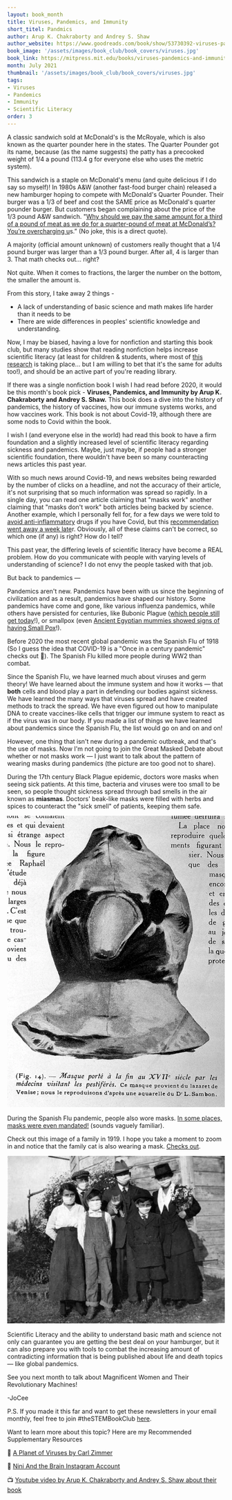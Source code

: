 ```yaml
---
layout: book_month
title: Viruses, Pandemics, and Immunity
short_titel: Pandmics
author: Arup K. Chakraborty and Andrey S. Shaw
author_website: https://www.goodreads.com/book/show/53730392-viruses-pandemics-and-immunity
book_image: '/assets/images/book_club/book_covers/viruses.jpg'
book_link: https://mitpress.mit.edu/books/viruses-pandemics-and-immunity
month: July 2021
thumbnail: '/assets/images/book_club/book_covers/viruses.jpg'
tags:
- Viruses
- Pandemics
- Immunity
- Scientific Literacy
order: 3
---
```



A classic sandwich sold at McDonald's is the McRoyale, which is also known as the quarter pounder here in the states. The Quarter Pounder got its name, because (as the name suggests) the patty has a precooked weight of 1/4 a pound (113.4 g for everyone else who uses the metric system).

This sandwich is a staple on McDonald's menu (and quite delicious if I do say so myself)! In 1980s A&W (another fast-food burger chain) released a new hamburger hoping to compete with McDonald's Quarter Pounder. Their burger was a 1/3 of beef and cost the SAME price as McDonald's quarter pounder burger. But customers began complaining about the price of the 1/3 pound A&W sandwich. "[Why should we pay the same amount for a third of a pound of meat as we do for a quarter-pound of meat at McDonald’s? You’re overcharging u](https://awrestaurants.com/blog/aw-third-pound-burger-fractions)s.” (No joke, this is a direct quote).

A majority (official amount unknown) of customers really thought that a 1/4 pound burger was larger than a 1/3 pound burger. After all, 4 is larger than 3. That math checks out... right?

Not quite. When it comes to fractions, the larger the number on the bottom, the smaller the amount is. 

From this story, I take away 2 things - 

- A lack of understanding of basic science and math makes life harder than it needs to be
- There are wide differences in peoples' scientific knowledge and understanding.

Now, I may be biased, having a love for nonfiction and starting this book club, but many studies show that reading nonfiction helps increase scientific literacy (at least for children & students, where most of [this research](https://www.ascd.org/el/articles/nonfiction-reading-promotes-student-success) is taking place... but I am willing to bet that it's the same for adults too!), and should be an active part of you're reading library.

If there was a single nonfiction book I wish I had read before 2020, it would be this month's book pick - **Viruses, Pandemics, and Immunity by Arup K. Chakraborty and Andrey S. Shaw.** This book does a dive into the history of pandemics, the history of vaccines, how our immune systems works, and how vaccines work. This book is not about Covid-19, although there are some nods to Covid within the book. 

I wish I (and everyone else in the world) had read this book to have a firm foundation and a slightly increased level of scientific literacy regarding sickness and pandemics. Maybe, just maybe, if people had a stronger scientific foundation, there wouldn't have been so many counteracting news articles this past year.

With so much news around Covid-19, and news websites being rewarded by the number of clicks on a headline, and not the accuracy of their article, it's not surprising that so much information was spread so rapidly. In a single day, you can read one article claiming that "masks work" another claiming that "masks don't work" both articles being backed by science. Another example, which I personally fell for, for a few days we were told to [avoid anti-inflammatory](https://www.reuters.com/article/us-health-coronavirus-france-drug/france-warns-against-use-of-anti-inflammatory-drugs-to-tackle-coronavirus-idUSKBN2110Q8) drugs if you have Covid, but this [recommendation went away a week late](https://www.reuters.com/article/us-health-coronavirus-ema-ibuprofen/eu-drugs-watchdog-says-currently-no-evidence-ibuprofen-worsens-covid-19-idUSKBN2151WV)r. Obviously, all of these claims can't be correct, so which one (if any) is right? How do I tell? 

This past year, the differing levels of scientific literacy have become a REAL problem. How do you communicate with people with varying levels of understanding of science? I do not envy the people tasked with that job.

But back to pandemics — 

Pandemics aren't new. Pandemics have been with us since the beginning of civilization and as a result, pandemics have shaped our history. Some pandemics have come and gone, like various influenza pandemics, while others have persisted for centuries, like Bubonic Plague ([which people still get today](https://my.clevelandclinic.org/health/diseases/21590-bubonic-plague)!), or smallpox (even [Ancient Egyptian mummies showed signs of having Small Pox](https://www.nationalgeographic.com/history/article/mummies-smallpox-virus-dna-lithuania-health-science)!).

Before 2020 the most recent global pandemic was the Spanish Flu of 1918 (So I guess the idea that COVID-19 is a "Once in a century pandemic" checks out 🤔). The Spanish Flu killed more people during WW2 than combat.

Since the Spanish Flu, we have learned much about viruses and germ theory! We have learned about the immune system and how it works — that **both** cells and blood play a part in defending our bodies against sickness. We have learned the many ways that viruses spread and have created methods to track the spread. We have even figured out how to manipulate DNA to create vaccines-like cells that trigger our immune system to react as if the virus was in our body. If you made a list of things we have learned about pandemics since the Spanish Flu, the list would go on and on and on! 

However, one thing that isn't new during a pandemic outbreak, and that's the use of masks. Now I'm not going to join the Great Masked Debate about whether or not masks work — I just want to talk about the pattern of wearing masks during pandemics (the picture are too good not to share).

During the 17th century Black Plague epidemic, doctors wore masks when seeing sick patients. At this time, bacteria and viruses were too small to be seen, so people thought sickness spread through bad smells in the air known as **miasmas**. Doctors' beak-like masks were filled with herbs and spices to counteract the "sick smell" of patients, keeping them safe.


<div class="row align-items-center">
    <div class="col col-lg-4 col-md-4 col-sm-12 mx-auto text-center justify-content-center">
        <div class="image">
            <a href="./assets/images/book_club/july/black_plague_mask.png">
                <img src="./assets/images/book_club/july/black_plague_mask.png"/>
            </a>
        </div>
    </div>
</div>


During the Spanish Flu pandemic, people also wore masks. [In some places, masks were even mandated!](https://theconversation.com/a-brief-history-of-masks-from-the-17th-century-plague-to-the-ongoing-coronavirus-pandemic-142959) (sounds vaguely familiar).

Check out this image of a family in 1919. I hope you take a moment to zoom in and notice that the family cat is also wearing a mask. [Checks out](https://www.nature.com/articles/d41586-020-00984-8).


<div class="row align-items-center">
    <div class="col col-lg-6 col-md-6 col-sm-12 mx-auto text-center justify-content-center">
        <div class="image">
            <a href="./assets/images/book_club/july/spanish_flu_mask.png">
                <img src="./assets/images/book_club/july/spanish_flu_mask.png"/>
            </a>
        </div>
    </div>
</div>

Scientific Literacy and the ability to understand basic math and science not only can guarantee you are getting the best deal on your hamburger, but it can also prepare you with tools to combat the increasing amount of contradicting information that is being published about life and death topics — like global pandemics.

See you next month to talk about Magnificent Women and Their Revolutionary Machines!

-JoCee

P.S. If you made it this far and want to get these newsletters in your email monthly, feel free to join #theSTEMBookClub [here](https://jjoocceeee.github.io/code-pretty-website/pages/book-club).

Want to learn more about this topic? Here are my Recommended Supplementary Resources

📖 [A Planet of Viruses by Carl Zimmer](https://carlzimmer.com/books/a-planet-of-viruses/)

📱 [Nini And the Brain Instagram Account](https://www.instagram.com/niniandthebrain/)

📺 [Youtube video by Arup K. Chakraborty and Andrey S. Shaw about their book](https://www.youtube.com/watch?v=BwELQp1cxNQ)
